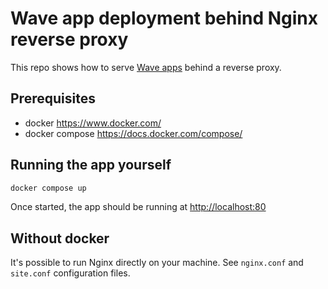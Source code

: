 # Wave app deployment behind Nginx reverse proxy

This repo shows how to serve [Wave apps](https://wave.h2o.ai/) behind a reverse proxy.

## Prerequisites

* docker <https://www.docker.com/>
* docker compose <https://docs.docker.com/compose/>

## Running the app yourself

```sh
docker compose up
```

Once started, the app should be running at <http://localhost:80>

## Without docker

It's possible to run Nginx directly on your machine. See `nginx.conf` and `site.conf` configuration files.
